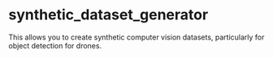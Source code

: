 # synthetic_dataset_generator
This allows you to create synthetic computer vision datasets, particularly for object detection for drones. 
